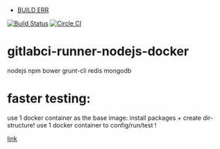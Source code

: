 
- [BUILD ERR](https://registry.hub.docker.com/u/brownman/install_config_test/builds_history/91918/)

[![Build Status](https://travis-ci.org/brownman/install_config_test.svg?branch=master)](https://travis-ci.org/brownman/install_config_test)
[![Circle CI](https://circleci.com/gh/brownman/install_config_test.svg?style=svg)](https://circleci.com/gh/brownman/install_config_test)

gitlabci-runner-nodejs-docker
=============================

nodejs npm bower grunt-cli redis mongodb


faster testing:
====
 use 1 docker container as the base image: install packages + create dir-structure!
 use 1 docker container to config/run/test !
 
 [link](http://dockerfile.github.io/#/ruby-runtime)
